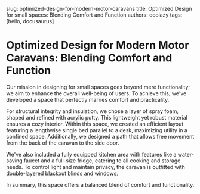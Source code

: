 slug: optimized-design-for-modern-motor-caravans
title: Optimized Design for small spaces: Blending Comfort and Function
authors: ecolazy
tags: [hello, docusaurus]

# Optimized Design for Modern Motor Caravans: Blending Comfort and Function

Our mission in designing for small spaces goes beyond mere functionality; we aim to enhance the overall well-being of users. To achieve this, we've developed a space that perfectly marries comfort and practicality.

For structural integrity and insulation, we chose a layer of spray foam, shaped and refined with acrylic putty. This lightweight yet robust material ensures a cozy interior. Within this space, we created an efficient layout featuring a lengthwise single bed parallel to a desk, maximizing utility in a confined space. Additionally, we designed a path that allows free movement from the back of the caravan to the side door.

We've also included a fully equipped kitchen area with features like a water-saving faucet and a full-size fridge, catering to all cooking and storage needs. To control light and maintain privacy, the caravan is outfitted with double-layered blackout blinds and windows.

In summary, this space offers a balanced blend of comfort and functionality.